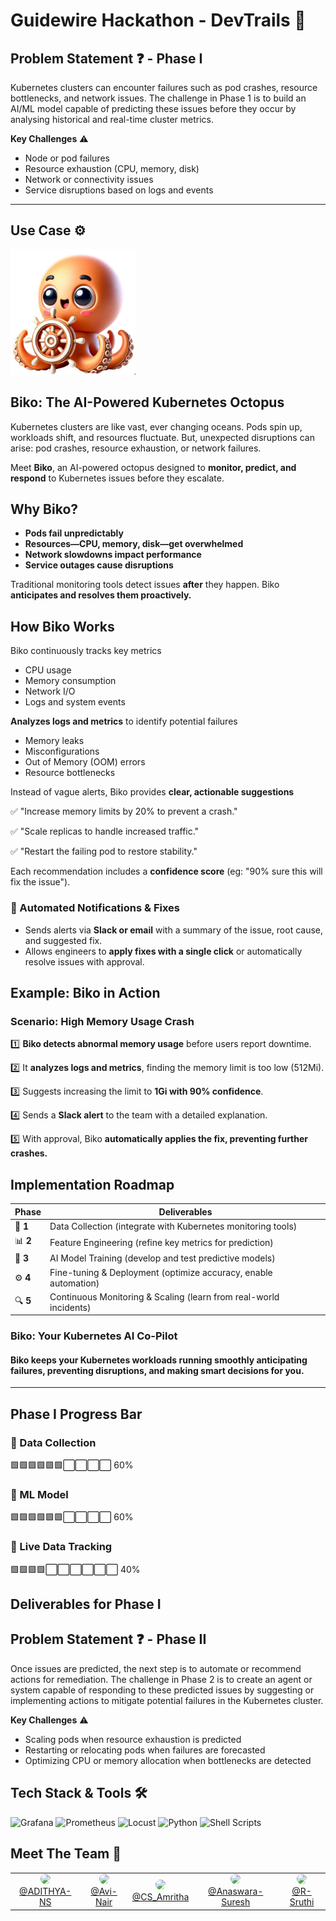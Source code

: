 # Guidewire Hackathon - DevTrails 🚀


Problem Statement ❓ - Phase I
---
Kubernetes clusters can encounter failures such as pod crashes, resource bottlenecks, and network issues. The
challenge in Phase 1 is to build an AI/ML model capable of predicting these issues before they occur by analysing
historical and real-time cluster metrics.

**Key Challenges** ⚠️
- Node or pod failures
- Resource exhaustion (CPU, memory, disk)
- Network or connectivity issues
- Service disruptions based on logs and events
  
---
## Use Case ⚙️

<img src="images/biko.png" alt="Biko" width="200">

## Biko: The AI-Powered Kubernetes Octopus
Kubernetes clusters are like vast, ever changing oceans. Pods spin up, workloads shift, and resources fluctuate. But, unexpected disruptions can arise: pod crashes, resource exhaustion, or network failures.

Meet **Biko**, an AI-powered octopus designed to **monitor, predict, and respond** to Kubernetes issues before they escalate.

## Why Biko?

-  **Pods fail unpredictably**
-  **Resources—CPU, memory, disk—get overwhelmed**
-  **Network slowdowns impact performance**
-  **Service outages cause disruptions**

Traditional monitoring tools detect issues **after** they happen. Biko **anticipates and resolves them proactively.**

## How Biko Works 
Biko continuously tracks key metrics 
- CPU usage
- Memory consumption
- Network I/O
- Logs and system events

**Analyzes logs and metrics** to identify potential failures 
- Memory leaks
- Misconfigurations
- Out of Memory (OOM) errors
- Resource bottlenecks

Instead of vague alerts, Biko provides **clear, actionable suggestions** 

✅ "Increase memory limits by 20% to prevent a crash."

✅ "Scale replicas to handle increased traffic."

✅ "Restart the failing pod to restore stability."

Each recommendation includes a **confidence score** (eg: "90% sure this will fix the issue").

### 📩 Automated Notifications & Fixes
- Sends alerts via **Slack or email** with a summary of the issue, root cause, and suggested fix.
- Allows engineers to **apply fixes with a single click** or automatically resolve issues with approval.


## Example: Biko in Action
### Scenario: High Memory Usage Crash
1️⃣ **Biko detects abnormal memory usage** before users report downtime.

2️⃣ It **analyzes logs and metrics**, finding the memory limit is too low (512Mi).

3️⃣ Suggests increasing the limit to **1Gi with 90% confidence**.

4️⃣ Sends a **Slack alert** to the team with a detailed explanation.

5️⃣ With approval, Biko **automatically applies the fix, preventing further crashes.**


## Implementation Roadmap
| Phase | Deliverables |
|-------|-------------|
| 🚀 **1** | Data Collection (integrate with Kubernetes monitoring tools) |
| 📊 **2** | Feature Engineering (refine key metrics for prediction) |
| 🧠 **3** | AI Model Training (develop and test predictive models) |
| ⚙️ **4** | Fine-tuning & Deployment (optimize accuracy, enable automation) |
| 🔍 **5** | Continuous Monitoring & Scaling (learn from real-world incidents) |

### Biko: Your Kubernetes AI Co-Pilot
#### Biko **keeps your Kubernetes workloads running smoothly anticipating failures, preventing disruptions, and making smart decisions for you.**
---
Phase I Progress Bar 
---  
### 📌 Data Collection 
🟩🟩🟩🟩🟩🟩⬜⬜⬜⬜  60%   

### 📌 ML Model 
🟩🟩🟩🟩🟩🟩⬜⬜⬜⬜  60% 

### 📌 Live Data Tracking  
🟩🟩🟩🟩⬜⬜⬜⬜⬜⬜  40% 

Deliverables for Phase I
---


Problem Statement ❓ - Phase II
---
Once issues are predicted, the next step is to automate or recommend actions for remediation. The challenge in Phase
2 is to create an agent or system capable of responding to these predicted issues by suggesting or implementing actions
to mitigate potential failures in the Kubernetes cluster.

**Key Challenges** ⚠️
- Scaling pods when resource exhaustion is predicted
- Restarting or relocating pods when failures are forecasted
- Optimizing CPU or memory allocation when bottlenecks are detected


## Tech Stack & Tools 🛠️

  <p>
    <img src="https://cdn.jsdelivr.net/gh/devicons/devicon/icons/grafana/grafana-original.svg" alt="Grafana" width="60"/>
    <img src="https://cdn.jsdelivr.net/gh/devicons/devicon/icons/prometheus/prometheus-original.svg" alt="Prometheus" width="60"/>
    <img src="https://locust.io/static/img/logo.png" alt="Locust" width="170"/>
    <img src="https://cdn.jsdelivr.net/gh/devicons/devicon/icons/python/python-original.svg" alt="Python" width="60"/>
    <img src="https://upload.wikimedia.org/wikipedia/commons/4/4b/Bash_Logo_Colored.svg" alt="Shell Scripts" width="60"/>
  </p>


## Meet The Team 👥

<div align="center">
  <table>
    <tr>
      <td align="center">
        <a href="https://github.com/ADITHYA-NS">
          <img src="https://github.com/ADITHYA-NS.png" width="150" style="border-radius:10px;"><br>
          @ADITHYA-NS
        </a>
      </td>
      <td align="center">
        <a href="https://github.com/Avi-Nair">
          <img src="https://github.com/Avi-Nair.png" width="150" style="border-radius:10px;"><br>
          @Avi-Nair
        </a>
      </td>
      <td align="center">
        <a href="https://github.com/CS-Amritha">
          <img src="https://github.com/CS-Amritha.png" width="150" style="border-radius:10px;"><br>
          @CS_Amritha
        </a>
      </td>
      <td align="center">
        <a href="https://github.com/Anaswara-Suresh">
          <img src="https://github.com/Anaswara-Suresh.png" width="150" style="border-radius:10px;"><br>
          @Anaswara-Suresh
        </a>
      </td>
      <td align="center">
        <a href="https://github.com/R-Sruthi">
          <img src="https://github.com/R-Sruthi.png" width="150" style="border-radius:10px;"><br>
          @R-Sruthi
        </a>
      </td>
    </tr>
  </table>
</div>

